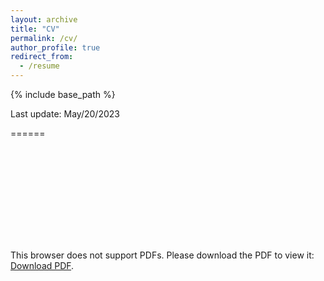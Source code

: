 ```yaml
---
layout: archive
title: "CV"
permalink: /cv/
author_profile: true
redirect_from:
  - /resume
---
```


{% include base_path %}

Last update: May/20/2023

======

<object data="http://github.com/DanielAraujo_CV_latest.pdf" type="application/pdf" width="700px" height="700px">
    <embed src="http://github.com/DanielAraujo_CV_latest.pdf">
        <p>This browser does not support PDFs. Please download the PDF to view it: <a href="http://github.com/DanielAraujo_CV_latest.pdf">Download PDF</a>.</p>
    </embed>
</object>
